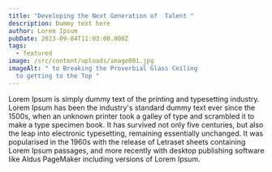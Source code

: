 ```yaml
---
title: "Developing the Next Generation of  Talent "
description: Dummy text here
author: Lorem Ipsum
pubDate: 2023-09-04T11:03:00.000Z
tags:
  - featured
image: /src/content/uploads/image001.jpg
imageAlt: " to Breaking the Proverbial Glass Ceiling
  to getting to the Top "
---
```

<!--StartFragment-->

Lorem Ipsum is simply dummy text of the printing and typesetting industry. Lorem Ipsum has been the industry's standard dummy text ever since the 1500s, when an unknown printer took a galley of type and scrambled it to make a type specimen book. It has survived not only five centuries, but also the leap into electronic typesetting, remaining essentially unchanged. It was popularised in the 1960s with the release of Letraset sheets containing Lorem Ipsum passages, and more recently with desktop publishing software like Aldus PageMaker including versions of Lorem Ipsum.
